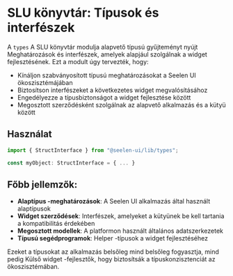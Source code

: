 # **SLU könyvtár: Típusok és interfészek**

A `types` A SLU könyvtár modulja alapvető típusú gyűjteményt nyújt
Meghatározások és interfészek, amelyek alapjául szolgálnak a widget
fejlesztésének. Ezt a modult úgy tervezték, hogy:

- Kínáljon szabványosított típusú meghatározásokat a Seelen UI ökoszisztémájában
- Biztosítson interfészeket a következetes widget megvalósításához
- Engedélyezze a típusbiztonságot a widget fejlesztése között
- Megosztott szerződésként szolgálnak az alapvető alkalmazás és a kütyü között

## **Használat**

```ts
import { StructInterface } from "@seelen-ui/lib/types";

const myObject: StructInterface = { ... }
```

## **Főbb jellemzők:**

- **Alaptípus -meghatározások**: A Seelen UI alkalmazás által használt
  alaptípusok
- **Widget szerződések**: Interfészek, amelyeket a kütyünek be kell tartania a
  kompatibilitás érdekében
- **Megosztott modellek**: A platformon használt általános adatszerkezetek
- **Típusú segédprogramok**: Helper -típusok a widget fejlesztéséhez

Ezeket a típusokat az alkalmazás belsőleg mind belsőleg fogyasztja, mind pedig
Külső widget -fejlesztők, hogy biztosítsák a típuskonzisztenciát az
ökoszisztémában.
